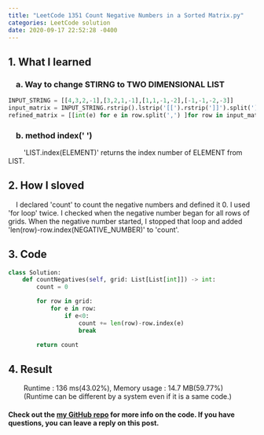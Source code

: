 ```yaml
---
title: "LeetCode 1351 Count Negative Numbers in a Sorted Matrix.py"
categories: LeetCode solution
date: 2020-09-17 22:52:28 -0400
---
```


## 1. What I learned
### &nbsp;&nbsp;&nbsp;&nbsp;a. Way to change STIRNG to TWO DIMENSIONAL LIST
```python
INPUT_STRING = [[4,3,2,-1],[3,2,1,-1],[1,1,-1,-2],[-1,-1,-2,-3]]
input_matrix = INPUT_STRING.rstrip().lstrip('[[').rstrip(']]').split('],[')  
refined_matrix = [[int(e) for e in row.split(',') ]for row in input_matrix]
```

### &nbsp;&nbsp;&nbsp;&nbsp;b. method index(' ')  
&nbsp;&nbsp;&nbsp;&nbsp;&nbsp;&nbsp;&nbsp;&nbsp;'LIST.index(ELEMENT)' returns the index number of ELEMENT from LIST.  

## 2. How I sloved
&nbsp;&nbsp;&nbsp;&nbsp;I declared 'count' to count the negative numbers and defined it 0. I used 'for loop' twice. I checked when the negative number began for all rows of grids. When the negative number started, I stopped that loop and added 'len(row)-row.index(NEGATIVE_NUMBER)' to 'count'.   

## 3. Code
```python
class Solution:
    def countNegatives(self, grid: List[List[int]]) -> int:
        count = 0

        for row in grid:
            for e in row:
                if e<0:
                    count += len(row)-row.index(e)
                    break

        return count
```

## 4. Result
&nbsp;&nbsp;&nbsp;&nbsp;&nbsp;&nbsp;&nbsp;&nbsp;Runtime : 136 ms(43.02%), Memory usage : 14.7 MB(59.77%)  
&nbsp;&nbsp;&nbsp;&nbsp;&nbsp;&nbsp;&nbsp;&nbsp;(Runtime can be different by a system even if it is a same code.)

#### Check out the [my GitHub repo][hyuk-gh] for more info on the code. If you have questions, you can leave a reply on this post.

[hyuk-gh]:   https://github.com/dlgur1994/StudyAlgorithms
